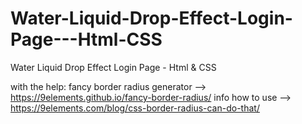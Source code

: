 # Water-Liquid-Drop-Effect-Login-Page---Html-CSS
Water Liquid Drop Effect Login Page - Html &amp; CSS

with the help:
fancy border radius generator -->  https://9elements.github.io/fancy-border-radius/
info how to use -->  https://9elements.com/blog/css-border-radius-can-do-that/
